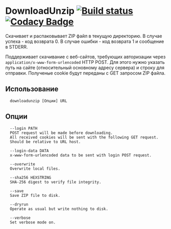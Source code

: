 # DownloadUnzip [![Build status](https://ci.appveyor.com/api/projects/status/x0kpycvww4yb270k?svg=true)](https://ci.appveyor.com/project/alpinskiy/downloadunzip) [![Codacy Badge](https://api.codacy.com/project/badge/Grade/e80cc3967700497ea4b69393816a1856)](https://www.codacy.com/manual/malpinskiy/downloadunzip?utm_source=github.com&amp;utm_medium=referral&amp;utm_content=alpinskiy/downloadunzip&amp;utm_campaign=Badge_Grade)

Скачивает и распаковывает ZIP файл в текущую директорию. В случае успеха - код возврата 0. В случае ошибки - код возврата 1 и сообщение в STDERR.

Поддерживает скачивание с веб-сайтов, требующих авторизации через ```application/x-www-form-urlencoded``` HTTP POST. Для этого нужно указать путь на сайте (относительный основному адресу сервера) и строку для отправки. Полученые cookie будут переданы с GET запросом ZIP файла.

## Использование
```
  downloadunzip [Опции] URL
```

## Опции
```
  --login PATH
  POST request will be made before downloading.
  All received cookies will be sent with the following GET request.
  Should be relative to URL host.

  --login-data DATA
  x-www-form-urlencoded data to be sent with login POST request.

  --overwrite
  Overwrite local files.

  --sha256 HEXSTRING
  SHA-256 digest to verify file integrity.

  --save
  Save ZIP file to disk.

  --dryrun
  Operate as usual but write nothing to disk.

  --verbose
  Set verbose mode on.
```
